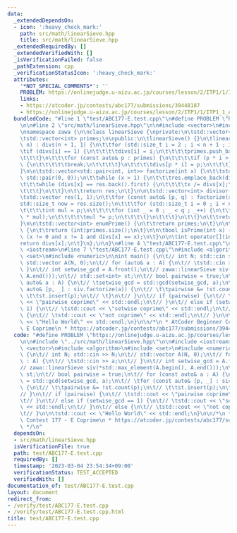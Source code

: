 ```yaml
---
data:
  _extendedDependsOn:
  - icon: ':heavy_check_mark:'
    path: src/math/linearSieve.hpp
    title: src/math/linearSieve.hpp
  _extendedRequiredBy: []
  _extendedVerifiedWith: []
  _isVerificationFailed: false
  _pathExtension: cpp
  _verificationStatusIcon: ':heavy_check_mark:'
  attributes:
    '*NOT_SPECIAL_COMMENTS*': ''
    PROBLEM: https://onlinejudge.u-aizu.ac.jp/courses/lesson/2/ITP1/1/ITP1_1_A
    links:
    - https://atcoder.jp/contests/abc177/submissions/39448187
    - https://onlinejudge.u-aizu.ac.jp/courses/lesson/2/ITP1/1/ITP1_1_A
  bundledCode: "#line 1 \"test/ABC177-E.test.cpp\"\n#define PROBLEM \"https://onlinejudge.u-aizu.ac.jp/courses/lesson/2/ITP1/1/ITP1_1_A\"\
    \n\n#line 2 \"src/math/linearSieve.hpp\"\n\n#include <vector>\n#include <utility>\n\
    \nnamespace zawa {\n\nclass linearSieve {\nprivate:\n\tstd::vector<int> divs;\n\
    \tstd::vector<int> primes;\n\npublic:\n\tlinearSieve() {}\n\tlinearSieve(std::size_t\
    \ n) : divs(n + 1, 1) {\n\t\tfor (std::size_t i = 2 ; i < n + 1 ; i++) {\n\t\t\
    \tif (divs[i] == 1) {\n\t\t\t\tdivs[i] = i;\n\t\t\t\tprimes.push_back((int)i);\n\
    \t\t\t}\n\t\t\tfor (const auto& p : primes) {\n\t\t\t\tif (p * i > n or p > divs[i])\
    \ {\n\t\t\t\t\tbreak;\n\t\t\t\t}\n\t\t\t\tdivs[p * i] = p;\n\t\t\t}\n\t\t}\n\t\
    }\n\n\tstd::vector<std::pair<int, int>> factorize(int x) {\n\t\tstd::vector res(0,\
    \ std::pair(0, 0));\n\t\twhile (x > 1) {\n\t\t\tres.emplace_back(divs[x], 0);\n\
    \t\t\twhile (divs[x] == res.back().first) {\n\t\t\t\tx /= divs[x];\n\t\t\t\tres.back().second++;\n\
    \t\t\t}\n\t\t}\n\t\treturn res;\n\t}\n\n\tstd::vector<int> divisor(int x) {\n\t\
    \tstd::vector res(1, 1);\n\t\tfor (const auto& [p, q] : factorize(x)) {\n\t\t\t\
    std::size_t now = res.size();\n\t\t\tfor (std::size_t i = 0 ; i < now ; i++) {\n\
    \t\t\t\tint mul = p;\n\t\t\t\tfor (int _ = 0 ; _ < q ; _++) {\n\t\t\t\t\tres.emplace_back(res[i]\
    \ * mul);\n\t\t\t\t\tmul *= p;\n\t\t\t\t}\n\t\t\t}\n\t\t}\n\t\treturn res;\n\t\
    }\n\n\tstd::vector<int> enumPrime() {\n\t\treturn primes;\n\t}\n\n\tint numPrime()\
    \ {\n\t\treturn (int)primes.size();\n\t}\n\n\tbool isPrime(int x) {\n\t\treturn\
    \ (x != 0 and x != 1 and divs[x] == x);\n\t}\n\n\tint operator[](int x) {\n\t\t\
    return divs[x];\n\t}\n};\n\n}\n#line 4 \"test/ABC177-E.test.cpp\"\n\n#include\
    \ <iostream>\n#line 7 \"test/ABC177-E.test.cpp\"\n#include <algorithm>\n#include\
    \ <set>\n#include <numeric>\n\nint main() {\n\t// int N; std::cin >> N;\n\t//\
    \ std::vector A(N, 0);\n\t// for (auto& a : A) {\n\t// \tstd::cin >> a;\n\t//\
    \ }\n\t// int setwise_gcd = A.front();\n\t// zawa::linearSieve siv(*std::max_element(A.begin(),\
    \ A.end()));\n\t// std::set<int> st;\n\t// bool pairwise = true;\n\t// for (const\
    \ auto& a : A) {\n\t// \tsetwise_gcd = std::gcd(setwise_gcd, a);\n\t// \tfor (const\
    \ auto& [p, _] : siv.factorize(a)) {\n\t// \t\tpairwise &= !st.count(p);\n\t//\
    \ \t\tst.insert(p);\n\t// \t}\n\t// }\n\t// if (pairwise) {\n\t// \tstd::cout\
    \ << \"pairwise coprime\" << std::endl;\n\t// }\n\t// else if (setwise_gcd ==\
    \ 1) {\n\t// \tstd::cout << \"setwise coprime\" << std::endl;\n\t// }\n\t// else\
    \ {\n\t// \tstd::cout << \"not coprime\" << std::endl;\n\t// }\n\n\tstd::cout\
    \ << \"Hello World\" << std::endl;\n}\n\n/*\n * AtCoder Beginner Contest 177 -\
    \ E Coprime\n * https://atcoder.jp/contests/abc177/submissions/39448187\n */\n"
  code: "#define PROBLEM \"https://onlinejudge.u-aizu.ac.jp/courses/lesson/2/ITP1/1/ITP1_1_A\"\
    \n\n#include \"../src/math/linearSieve.hpp\"\n\n#include <iostream>\n#include\
    \ <vector>\n#include <algorithm>\n#include <set>\n#include <numeric>\n\nint main()\
    \ {\n\t// int N; std::cin >> N;\n\t// std::vector A(N, 0);\n\t// for (auto& a\
    \ : A) {\n\t// \tstd::cin >> a;\n\t// }\n\t// int setwise_gcd = A.front();\n\t\
    // zawa::linearSieve siv(*std::max_element(A.begin(), A.end()));\n\t// std::set<int>\
    \ st;\n\t// bool pairwise = true;\n\t// for (const auto& a : A) {\n\t// \tsetwise_gcd\
    \ = std::gcd(setwise_gcd, a);\n\t// \tfor (const auto& [p, _] : siv.factorize(a))\
    \ {\n\t// \t\tpairwise &= !st.count(p);\n\t// \t\tst.insert(p);\n\t// \t}\n\t\
    // }\n\t// if (pairwise) {\n\t// \tstd::cout << \"pairwise coprime\" << std::endl;\n\
    \t// }\n\t// else if (setwise_gcd == 1) {\n\t// \tstd::cout << \"setwise coprime\"\
    \ << std::endl;\n\t// }\n\t// else {\n\t// \tstd::cout << \"not coprime\" << std::endl;\n\
    \t// }\n\n\tstd::cout << \"Hello World\" << std::endl;\n}\n\n/*\n * AtCoder Beginner\
    \ Contest 177 - E Coprime\n * https://atcoder.jp/contests/abc177/submissions/39448187\n\
    \ */\n"
  dependsOn:
  - src/math/linearSieve.hpp
  isVerificationFile: true
  path: test/ABC177-E.test.cpp
  requiredBy: []
  timestamp: '2023-03-04 23:54:34+09:00'
  verificationStatus: TEST_ACCEPTED
  verifiedWith: []
documentation_of: test/ABC177-E.test.cpp
layout: document
redirect_from:
- /verify/test/ABC177-E.test.cpp
- /verify/test/ABC177-E.test.cpp.html
title: test/ABC177-E.test.cpp
---
```

